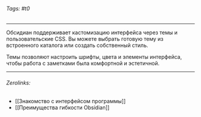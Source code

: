 ###### Tags:  #t0
___
Обсидиан поддерживает кастомизацию интерфейса через темы и пользовательские CSS. Вы можете выбрать готовую тему из встроенного каталога или создать собственный стиль.

Темы позволяют настроить шрифты, цвета и элементы интерфейса, чтобы работа с заметками была комфортной и эстетичной.
___
###### Zerolinks: 
- [[Знакомство с интерфейсом программы]]
- [[Преимущества гибкости Obsidian]]